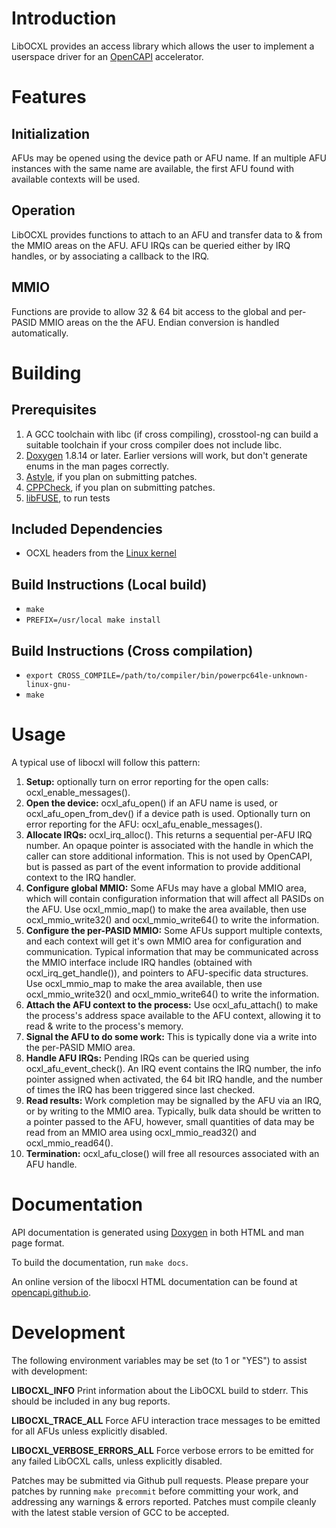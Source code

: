# Introduction
LibOCXL provides an access library which allows the user to implement a userspace
driver for an [OpenCAPI](http://opencapi.org/about/) accelerator.

# Features
## Initialization
AFUs may be opened using the device path or AFU name. If an multiple AFU instances
with the same name are available, the first AFU found with available contexts will
be used.

## Operation
LibOCXL provides functions to attach to an AFU and transfer data to & from the MMIO areas
on the AFU. AFU IRQs can be queried either by IRQ handles, or by associating a callback
to the IRQ.

## MMIO
Functions are provide to allow 32 & 64 bit access to the global and per-PASID MMIO
areas on the the AFU. Endian conversion is handled automatically.

# Building
## Prerequisites
1. A GCC toolchain with libc (if cross compiling), crosstool-ng can build a suitable toolchain
   if your cross compiler does not include libc.
2. [Doxygen](http://www.stack.nl/~dimitri/doxygen/) 1.8.14 or later. Earlier versions will work, but don't generate enums in the man
   pages correctly.
3. [Astyle](http://astyle.sourceforge.net/), if you plan on submitting patches.
4. [CPPCheck](http://cppcheck.sourceforge.net/), if you plan on submitting patches.
5. [libFUSE](https://github.com/libfuse/libfuse), to run tests

## Included Dependencies
- OCXL headers from the [Linux kernel](https://www.kernel.org/)

## Build Instructions (Local build)
- `make`
- `PREFIX=/usr/local make install`

## Build Instructions (Cross compilation)
- `export CROSS_COMPILE=/path/to/compiler/bin/powerpc64le-unknown-linux-gnu-`
- `make`


# Usage
A typical use of libocxl will follow this pattern:

1. **Setup:** optionally turn on error reporting for the open calls: ocxl\_enable\_messages().
2. **Open the device:** ocxl\_afu\_open() if an AFU name is used, or ocxl\_afu\_open\_from\_dev() if
   a device path is used. Optionally turn on error reporting for the AFU: ocxl\_afu\_enable\_messages().
3. **Allocate IRQs:** ocxl\_irq\_alloc(). This returns a sequential per-AFU IRQ number.
   An opaque pointer is associated with the
   handle in which the caller can store additional information. This is not used by OpenCAPI,
   but is passed as part of the event information to provide additional context to the IRQ handler.
4. **Configure global MMIO:** Some AFUs may have a global MMIO area, which will contain configuration
   information that will affect all PASIDs on the AFU. Use ocxl\_mmio\_map() to make the area available,
   then use ocxl\_mmio\_write32() and ocxl\_mmio\_write64() to write the information.
5. **Configure the per-PASID MMIO:** Some AFUs support multiple contexts, and each context will
   get it's own MMIO area for configuration and communication. Typical information that may
   be communicated across the MMIO interface include IRQ handles (obtained with
   ocxl\_irq\_get\_handle()), and pointers to AFU-specific
   data structures. Use ocxl\_mmio\_map to make the area available, then use
   ocxl\_mmio\_write32() and ocxl\_mmio\_write64() to write the information.
6. **Attach the AFU context to the process:** Use ocxl\_afu\_attach() to make the process's address space available
   to the AFU context, allowing it to read & write to the process's memory.
7. **Signal the AFU to do some work:** This is typically done via a write into the per-PASID MMIO area.
8. **Handle AFU IRQs:** Pending IRQs can be queried using ocxl\_afu\_event\_check(). An IRQ event
   contains the IRQ number, the info pointer assigned when activated, the 64 bit IRQ handle, and
   the number of times the IRQ has been triggered since last checked.
9. **Read results:** Work completion may be signalled by the AFU via an IRQ, or by writing to
   the MMIO area. Typically, bulk data should be written to a pointer passed to the AFU, however,
   small quantities of data may be read from an MMIO area using ocxl\_mmio\_read32() and
   ocxl\_mmio\_read64().
10. **Termination:** ocxl\_afu\_close() will free all resources associated with an AFU handle.

# Documentation

API documentation is generated using [Doxygen](http://www.stack.nl/~dimitri/doxygen/) in both HTML and man page format.

To build the documentation, run `make docs`.

An online version of the libocxl HTML documentation can be found at [opencapi.github.io](https://opencapi.github.io).

# Development
The following environment variables may be set (to 1 or "YES") to assist with development:

**LIBOCXL_INFO** Print information about the LibOCXL build to stderr. This should be included in any bug reports.

**LIBOCXL_TRACE_ALL** Force AFU interaction trace messages to be emitted for all AFUs unless explicitly disabled.

**LIBOCXL_VERBOSE_ERRORS_ALL** Force verbose errors to be emitted for any failed LibOCXL calls, unless explicitly disabled.

Patches may be submitted via Github pull requests. Please prepare your patches
by running `make precommit` before committing your work, and addressing any warnings & errors reported.
Patches must compile cleanly with the latest stable version of GCC to be accepted.
